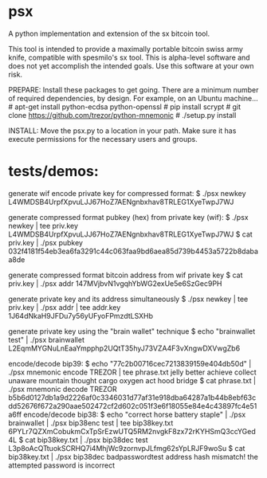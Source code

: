 # psx
A python implementation and extension of the sx bitcoin tool.

This tool is intended to provide a maximally portable bitcoin swiss army knife, compatible with spesmilo's sx tool. This is alpha-level software and does not yet accomplish the intended goals. Use this software at your own risk. 

PREPARE: Install these packages to get going. There are a minimum number of required dependencies, by design. For example, on an Ubuntu machine...
    # apt-get install python-ecdsa python-openssl
    # pip install scrypt
    # git clone https://github.com/trezor/python-mnemonic
    # ./setup.py install

INSTALL: Move the psx.py to a location in your path. Make sure it has execute permissions for the necessary users and groups. 


tests/demos:
=====================

generate wif encode private key for compressed format:
    $ ./psx newkey
   L4WMDSB4UrpfXpvuLJJ67HoZ7AENgnbxhav8TRLEG1XyeTwpJ7WJ

generate compressed format pubkey (hex) from private key (wif):
    $ ./psx newkey | tee priv.key
    L4WMDSB4UrpfXpvuLJJ67HoZ7AENgnbxhav8TRLEG1XyeTwpJ7WJ
    $ cat priv.key | ./psx pubkey
    032f4181f54eb3ea6fa3291c44c063faa9bd6aea85d739b4453a5722b8dabaa8de

generate compressed format bitcoin address from wif private key
    $ cat priv.key | ./psx addr
    147MVjbvN1vgqhYbWG2exUe5e6SzGec9PH

generate private key and its address simultaneously 
    $ ./psx newkey | tee priv.key  | ./psx addr | tee addr.key
    1J64dNkaH9JFDu7y56yUFyoFPmzdtLSXHb

generate private key using the "brain wallet" technique
    $ echo "brainwallet test" | ./psx brainwallet
    L2EqmMYGNuLnEaaYmpphp2UQtT35hyJ73VZA4F3vXngwDXVwgZb6

encode/decode bip39:
    $ echo "77c2b00716cec7213839159e404db50d" | ./psx mnemonic encode TREZOR | tee phrase.txt
    jelly better achieve collect unaware mountain thought cargo oxygen act hood bridge
    $ cat phrase.txt | ./psx mnemonic decode TREZOR
    b5b6d0127db1a9d2226af0c3346031d77af31e918dba64287a1b44b8ebf63cdd52676f672a290aae502472cf2d602c051f3e6f18055e84e4c43897fc4e51a6ff
encode/decode bip38:
    $ echo "correct horse battery staple" | ./psx brainwallet | ./psx bip38enc test | tee bip38key.txt
    6PYLr7QZXmCobukmCxTpSrEzwUTQ5RM2nvgkF8zx72rKYHSmQ3ccYGed4L
    $ cat bip38key.txt | ./psx bip38dec test
    L3p8oAcQTtuokSCRHQ7i4MhjWc9zornvpJLfmg62sYpLRJF9woSu
    $ cat bip38key.txt | ./psx bip38dec badpasswordtest
    address hash mismatch! the attempted password is incorrect
